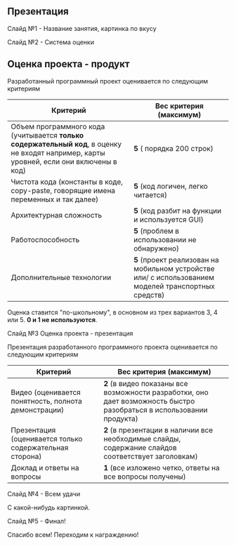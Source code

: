 ## Презентация

Слайд №1 - Название занятия, картинка по вкусу

Слайд №2 - Система оценки

## Оценка проекта - продукт

Разработанный программный проект оценивается по следующим критериям

| Критерий                                                                                                                                 | Вес критерия (максимум)                                                                              |
|------------------------------------------------------------------------------------------------------------------------------------------|------------------------------------------------------------------------------------------------------|
| Объем программного кода (учитывается **только содержательный код**, в оценку не входят например, карты уровней, если они включены в код) | **5** ( порядка 200 строк)                                                                           |
| Чистота кода (константы в коде, copy-paste, говорящие имена переменных и так далее)                                                      | **5** (код логичен, легко читается)                                                                  |
| Архитектурная сложность                                                                                                                  | **5** (код разбит на функции и используется GUI)                                                     |
| Работоспособность                                                                                                                        | **5** (проблем в использовании не обнаружено)                                                        |  
| Дополнительные технологии                                                                                                                | **5** (проект реализован на мобильном устройстве или/ с использованием моделей транспортных средств) |  

Оценка ставится "по-школьному", в основном из трех вариантов 3, 4 или 5. 
**0 и 1 не используются**. 

Слайд №3 Оценка проекта - презентация

Презентация разработанного программного проекта оценивается по следующим критериям

| Критерий                                                | Вес критерия (максимум)                                                                                                         |
| ------------------------------------------------------- | ----------------------------------------------------------------------------------------------------------------------- |
| Видео (оценивается понятность, полнота демонстрации)   | **2** (в видео показаны все возможности разработки, оно дает возможность быстро разобраться в использовании продукта)  |
| Презентация (оценивается только содержательная сторона) | **2** (в презентации в наличии все необходимые слайды, содержание слайдов соответствует заголовкам)                     |
| Доклад и ответы на вопросы                              | **1** (все изложено четко, ответы на все вопросы получены)                                                              |

Слайд №4 - Всем удачи

С какой-нибудь картинкой.

Слайд №5 - Финал!

Спасибо всем! Переходим к награждению!
